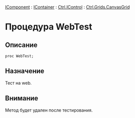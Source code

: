 ﻿---
Link: Com.Ctrl.Grids.CanvasGrid.@WebTest
---

[IComponent](topic:Com.Custom.ComClasses.IComponent.Default) :
[IContainer](topic:Com.Custom.ComClasses.IContainer.Default) :
[Ctrl.IControl](topic:Com.Custom.ComClasses.Ctrl.IControl.Default) :
[Ctrl.Grids.CanvasGrid](Default)

# Процедура WebTest

## Описание

    proc WebTest;

## Назначение

Тест на web.

## Внимание

Метод будет удален после тестирования.